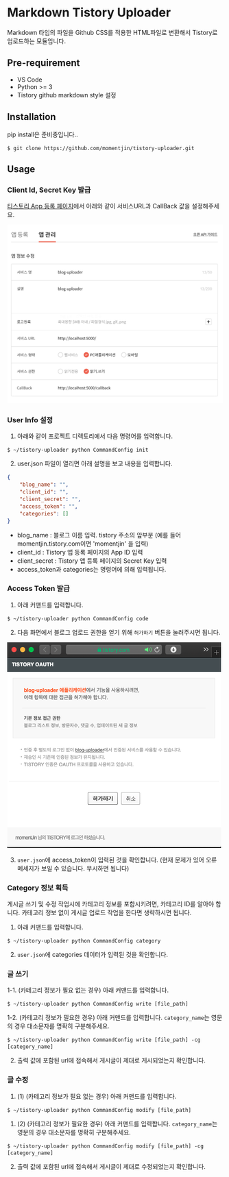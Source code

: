 # Markdown Tistory Uploader

Markdown 타입의 파일을 Github CSS를 적용한 HTML파일로 변환해서 Tistory로 업로드하는 모듈입니다.

## Pre-requirement
- VS Code
- Python >= 3
- Tistory github markdown style 설정

## Installation

pip install은 준비중입니다..

```shell
$ git clone https://github.com/momentjin/tistory-uploader.git
```

## Usage

### Client Id, Secret Key 발급

[티스토리 App 등록 페이지](https://www.tistory.com/guide/api/manage/register)에서 아래와 같이 서비스URL과 CallBack 값을 설정해주세요.

![config](./resource/config.png)

### User Info 설정

1. 아래와 같이 프로젝트 디렉토리에서 다음 명령어를 입력합니다.

```shell
$ ~/tistory-uploader python CommandConfig init
```

2. user.json 파일이 열리면 아래 설명을 보고 내용을 입력합니다.

```json
{
    "blog_name": "",
    "client_id": "",
    "client_secret": "",
    "access_token": "",
    "categories": []
}
```

- blog_name : 블로그 이름 입력. tistory 주소의 앞부분 (예를 들어 momentjin.tistory.com이면 'momentjin' 을 입력)
- client_id : Tistory 앱 등록 페이지의 App ID 입력
- client_secret : Tistory 앱 등록 페이지의 Secret Key 입력
- access_token과 categories는 명령어에 의해 입력됩니다.

### Access Token 발급

1. 아래 커맨드를 입력합니다.

```shell
$ ~/tistory-uploader python CommandConfig code
```

2. 다음 화면에서 블로그 업로드 권한을 얻기 위해 `허가하기` 버튼을 눌러주시면 됩니다.

![authorization](./resource/authorization.png)

3. `user.json`에 access_token이 입력된 것을 확인합니다. (현재 문제가 있어 오류 메세지가 보일 수 있습니다. 무시하면 됩니다)

### Category 정보 획득

게시글 쓰기 및 수정 작업시에 카테고리 정보를 포함시키려면, 카테고리 ID를 알아야 합니다. 카테고리 정보 없이 게시글 업로드 작업을 한다면 생략하시면 됩니다.

1. 아래 커맨드를 입력합니다.

```shell
$ ~/tistory-uploader python CommandConfig category
```

2. `user.json`에 categories 데이터가 입력된 것을 확인합니다.

### 글 쓰기

1-1. (카테고리 정보가 필요 없는 경우) 아래 커맨드를 입력합니다.

```shell
$ ~/tistory-uploader python CommandConfig write [file_path]
```

1-2. (카테고리 정보가 필요한 경우) 아래 커맨드를 입력합니다. `category_name`는 영문의 경우 대소문자를 명확히 구분해주세요.

```shell
$ ~/tistory-uploader python CommandConfig write [file_path] -cg [category_name]
```

2. 출력 값에 포함된 url에 접속해서 게시글이 제대로 게시되었는지 확인합니다.

### 글 수정

1. (1) (카테고리 정보가 필요 없는 경우) 아래 커맨드를 입력합니다.

```shell
$ ~/tistory-uploader python CommandConfig modify [file_path]
```

1. (2) (카테고리 정보가 필요한 경우) 아래 커맨드를 입력합니다. `category_name`는 영문의 경우 대소문자를 명확히 구분해주세요.

```shell
$ ~/tistory-uploader python CommandConfig modify [file_path] -cg [category_name]
```

2. 출력 값에 포함된 url에 접속해서 게시글이 제대로 수정되었는지 확인합니다.
